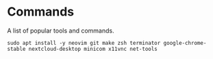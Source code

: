 # Commands
A list of popular tools and commands.
```
sudo apt install -y neovim git make zsh terminator google-chrome-stable nextcloud-desktop minicom x11vnc net-tools
```
